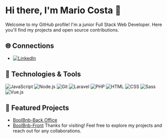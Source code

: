 # Hi there, I'm Mario Costa 👋

Welcome to my GitHub profile! I'm a junior Full Stack Web Developer. Here you'll find my projects and open source contributions.

## 🌐 Connections

- [![LinkedIn](https://img.shields.io/badge/-LinkedIn-0077B5?style=flat&logo=linkedin&logoColor=white)](https://www.linkedin.com/in/mario-costa-206709303/)

## 🔧 Technologies & Tools

![JavaScript](https://img.shields.io/badge/-JavaScript-333333?style=flat&logo=javascript)
![Node.js](https://img.shields.io/badge/-Node.js-333333?style=flat&logo=node.js)
![Git](https://img.shields.io/badge/-Git-333333?style=flat&logo=git)
![Laravel](https://img.shields.io/badge/-Laravel-333333?style=flat&logo=laravel)
![PHP](https://img.shields.io/badge/-PHP-333333?style=flat&logo=php)
![HTML](https://img.shields.io/badge/-HTML-333333?style=flat&logo=html5)
![CSS](https://img.shields.io/badge/-CSS-333333?style=flat&logo=css3)
![Sass](https://img.shields.io/badge/-Sass-333333?style=flat&logo=sass)
![Vue.js](https://img.shields.io/badge/-Vue.js-333333?style=flat&logo=vue.js)

## 📌 Featured Projects

- [BoolBnb-Back Office](https://github.com/mariocstweb/Boolbnb-team-5)
- [BoolBnb-Front](https://github.com/mariocstweb/vue-boolbnb)
Thanks for visiting! Feel free to explore my projects and reach out for any collaborations.
